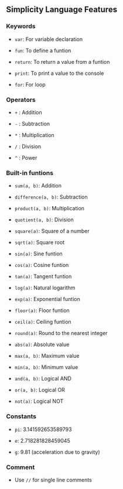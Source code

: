 ## Simplicity Language Features

### Keywords

- `var`: For variable declaration

- `fun`: To define a funtion

- `return`: To return a value from a funtion

- `print`: To print a value to the console

- `for`: For loop

### Operators

- `+` : Addition

- `-` : Subtraction

- `*` : Multiplication

- `/` : Division

- `^` : Power

### Built-in funtions

- `sum(a, b)`: Addition

- `difference(a, b)`: Subtraction

- `product(a, b)`: Multiplication

- `quotient(a, b)`: Division

- `square(a)`: Square of a number

- `sqrt(a)`: Square root

- `sin(a)`: Sine funtion

- `cos(a)`: Cosine funtion

- `tan(a)`: Tangent funtion

- `log(a)`: Natural logarithm

- `exp(a)`: Exponential funtion

- `floor(a)`: Floor funtion

- `ceil(a)`: Ceiling funtion

- `round(a)`: Round to the nearest integer

- `abs(a)`: Absolute value

- `max(a, b)`: Maximum value

- `min(a, b)`: Minimum value

- `and(a, b)`: Logical AND

- `or(a, b)`: Logical OR

- `not(a)`: Logical NOT

### Constants

- `pi`: 3.141592653589793

- `e`: 2.718281828459045

- `g`: 9.81 (acceleration due to gravity)

### Comment

- Use `//` for single line comments 
